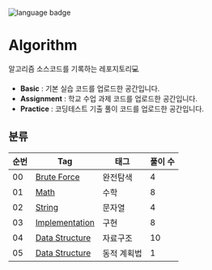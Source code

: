 ![language badge](https://img.shields.io/badge/language-python-blue)

# Algorithm
알고리즘 소스코드를 기록하는 레포지토리💻

- **Basic** : 기본 실습 코드를 업로드한 공간입니다.
- **Assignment** : 학교 수업 과제 코드를 업로드한 공간입니다.
- **Practice** : 코딩테스트 기출 풀이 코드를 업로드한 공간입니다.

## 분류

|순번|Tag                      |태그          |풀이 수   |
|---|-------------------------|--------------|---------|
|00 |[Brute Force](https://github.com/sua-kim/Algorithm/tree/main/Brute%20Force)          |완전탐색       |4        |
|01 |[Math](https://github.com/sua-kim/Algorithm/tree/main/Math)                 |수학          |8        |
|02 |[String](https://github.com/sua-kim/Algorithm/tree/main/String)                 |문자열          |4        |
|03 |[Implementation](https://github.com/sua-kim/Algorithm/tree/main/Implementation)                 |구현          |8        |
|04 |[Data Structure](https://github.com/sua-kim/Algorithm/tree/main/Data-Structure)                 |자료구조          |10        |
|05 |[Data Structure](https://github.com/sua-kim/Algorithm/tree/main/Dynamic-Programming)                 |동적 계획법         |1        |
